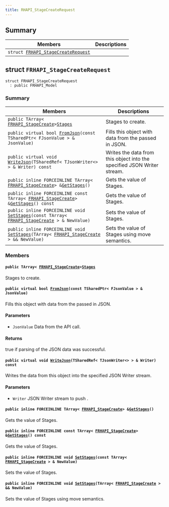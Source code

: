 ```yaml
---
title: RHAPI_StageCreateRequest
---
```


## Summary

 Members                        | Descriptions                                
--------------------------------|---------------------------------------------
`struct `[`FRHAPI_StageCreateRequest`](#structFRHAPI__StageCreateRequest) | 

## struct `FRHAPI_StageCreateRequest` <a id="structFRHAPI__StageCreateRequest"></a>

```
struct FRHAPI_StageCreateRequest
  : public FRHAPI_Model
```

### Summary

 Members                        | Descriptions                                
--------------------------------|---------------------------------------------
`public TArray< `[`FRHAPI_StageCreate`](RHAPI_StageCreate.md#structFRHAPI__StageCreate)` > `[`Stages`](#structFRHAPI__StageCreateRequest_1adc3ae194ce066721c2a8499da412a896) | Stages to create.
`public virtual bool `[`FromJson`](#structFRHAPI__StageCreateRequest_1a749b4f4568c9b1c242e18d27972f6e68)`(const TSharedPtr< FJsonValue > & JsonValue)` | Fills this object with data from the passed in JSON.
`public virtual void `[`WriteJson`](#structFRHAPI__StageCreateRequest_1ab78ca73eda058f5d6c10723d2e35d581)`(TSharedRef< TJsonWriter<> > & Writer) const` | Writes the data from this object into the specified JSON Writer stream.
`public inline FORCEINLINE TArray< `[`FRHAPI_StageCreate`](RHAPI_StageCreate.md#structFRHAPI__StageCreate)` > & `[`GetStages`](#structFRHAPI__StageCreateRequest_1a6979c941a2d25e92c9c47103660fcd35)`()` | Gets the value of Stages.
`public inline FORCEINLINE const TArray< `[`FRHAPI_StageCreate`](RHAPI_StageCreate.md#structFRHAPI__StageCreate)` > & `[`GetStages`](#structFRHAPI__StageCreateRequest_1a78d048b996d282655ce87206876f2cf6)`() const` | Gets the value of Stages.
`public inline FORCEINLINE void `[`SetStages`](#structFRHAPI__StageCreateRequest_1aa0b24d9dceef5a025dbbebe3dd9c93f8)`(const TArray< `[`FRHAPI_StageCreate`](RHAPI_StageCreate.md#structFRHAPI__StageCreate)` > & NewValue)` | Sets the value of Stages.
`public inline FORCEINLINE void `[`SetStages`](#structFRHAPI__StageCreateRequest_1adb18224a609de1c7fb7092ba96e51350)`(TArray< `[`FRHAPI_StageCreate`](RHAPI_StageCreate.md#structFRHAPI__StageCreate)` > && NewValue)` | Sets the value of Stages using move semantics.

### Members

#### `public TArray< `[`FRHAPI_StageCreate`](RHAPI_StageCreate.md#structFRHAPI__StageCreate)` > `[`Stages`](#structFRHAPI__StageCreateRequest_1adc3ae194ce066721c2a8499da412a896) <a id="structFRHAPI__StageCreateRequest_1adc3ae194ce066721c2a8499da412a896"></a>

Stages to create.

#### `public virtual bool `[`FromJson`](#structFRHAPI__StageCreateRequest_1a749b4f4568c9b1c242e18d27972f6e68)`(const TSharedPtr< FJsonValue > & JsonValue)` <a id="structFRHAPI__StageCreateRequest_1a749b4f4568c9b1c242e18d27972f6e68"></a>

Fills this object with data from the passed in JSON.

#### Parameters
* `JsonValue` Data from the API call.

#### Returns
true if parsing of the JSON data was successful.

#### `public virtual void `[`WriteJson`](#structFRHAPI__StageCreateRequest_1ab78ca73eda058f5d6c10723d2e35d581)`(TSharedRef< TJsonWriter<> > & Writer) const` <a id="structFRHAPI__StageCreateRequest_1ab78ca73eda058f5d6c10723d2e35d581"></a>

Writes the data from this object into the specified JSON Writer stream.

#### Parameters
* `Writer` JSON Writer stream to push .

#### `public inline FORCEINLINE TArray< `[`FRHAPI_StageCreate`](RHAPI_StageCreate.md#structFRHAPI__StageCreate)` > & `[`GetStages`](#structFRHAPI__StageCreateRequest_1a6979c941a2d25e92c9c47103660fcd35)`()` <a id="structFRHAPI__StageCreateRequest_1a6979c941a2d25e92c9c47103660fcd35"></a>

Gets the value of Stages.

#### `public inline FORCEINLINE const TArray< `[`FRHAPI_StageCreate`](RHAPI_StageCreate.md#structFRHAPI__StageCreate)` > & `[`GetStages`](#structFRHAPI__StageCreateRequest_1a78d048b996d282655ce87206876f2cf6)`() const` <a id="structFRHAPI__StageCreateRequest_1a78d048b996d282655ce87206876f2cf6"></a>

Gets the value of Stages.

#### `public inline FORCEINLINE void `[`SetStages`](#structFRHAPI__StageCreateRequest_1aa0b24d9dceef5a025dbbebe3dd9c93f8)`(const TArray< `[`FRHAPI_StageCreate`](RHAPI_StageCreate.md#structFRHAPI__StageCreate)` > & NewValue)` <a id="structFRHAPI__StageCreateRequest_1aa0b24d9dceef5a025dbbebe3dd9c93f8"></a>

Sets the value of Stages.

#### `public inline FORCEINLINE void `[`SetStages`](#structFRHAPI__StageCreateRequest_1adb18224a609de1c7fb7092ba96e51350)`(TArray< `[`FRHAPI_StageCreate`](RHAPI_StageCreate.md#structFRHAPI__StageCreate)` > && NewValue)` <a id="structFRHAPI__StageCreateRequest_1adb18224a609de1c7fb7092ba96e51350"></a>

Sets the value of Stages using move semantics.

